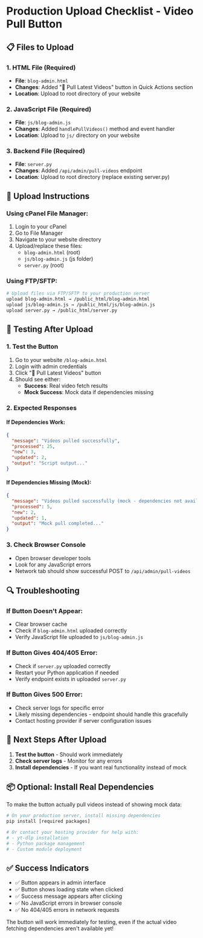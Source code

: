 # Production Upload Checklist - Video Pull Button

## 📋 **Files to Upload**

### **1. HTML File (Required)**
- **File**: `blog-admin.html`
- **Changes**: Added "🎥 Pull Latest Videos" button in Quick Actions section
- **Location**: Upload to root directory of your website

### **2. JavaScript File (Required)**
- **File**: `js/blog-admin.js`
- **Changes**: Added `handlePullVideos()` method and event handler
- **Location**: Upload to `js/` directory on your website

### **3. Backend File (Required)**
- **File**: `server.py`
- **Changes**: Added `/api/admin/pull-videos` endpoint
- **Location**: Upload to root directory (replace existing server.py)

## 🔧 **Upload Instructions**

### **Using cPanel File Manager:**
1. Login to your cPanel
2. Go to File Manager
3. Navigate to your website directory
4. Upload/replace these files:
   - `blog-admin.html` (root)
   - `js/blog-admin.js` (js folder)
   - `server.py` (root)

### **Using FTP/SFTP:**
```bash
# Upload files via FTP/SFTP to your production server
upload blog-admin.html → /public_html/blog-admin.html
upload js/blog-admin.js → /public_html/js/blog-admin.js
upload server.py → /public_html/server.py
```

## 🧪 **Testing After Upload**

### **1. Test the Button**
1. Go to your website `/blog-admin.html`
2. Login with admin credentials
3. Click "🎥 Pull Latest Videos" button
4. Should see either:
   - **Success**: Real video fetch results
   - **Mock Success**: Mock data if dependencies missing

### **2. Expected Responses**

#### **If Dependencies Work:**
```json
{
  "message": "Videos pulled successfully",
  "processed": 25,
  "new": 3,
  "updated": 2,
  "output": "Script output..."
}
```

#### **If Dependencies Missing (Mock):**
```json
{
  "message": "Videos pulled successfully (mock - dependencies not available)",
  "processed": 5,
  "new": 2,
  "updated": 1,
  "output": "Mock pull completed..."
}
```

### **3. Check Browser Console**
- Open browser developer tools
- Look for any JavaScript errors
- Network tab should show successful POST to `/api/admin/pull-videos`

## 🔍 **Troubleshooting**

### **If Button Doesn't Appear:**
- Clear browser cache
- Check if `blog-admin.html` uploaded correctly
- Verify JavaScript file uploaded to `js/blog-admin.js`

### **If Button Gives 404/405 Error:**
- Check if `server.py` uploaded correctly
- Restart your Python application if needed
- Verify endpoint exists in uploaded `server.py`

### **If Button Gives 500 Error:**
- Check server logs for specific error
- Likely missing dependencies - endpoint should handle this gracefully
- Contact hosting provider if server configuration issues

## 🚀 **Next Steps After Upload**

1. **Test the button** - Should work immediately
2. **Check server logs** - Monitor for any errors
3. **Install dependencies** - If you want real functionality instead of mock

## 📦 **Optional: Install Real Dependencies**

To make the button actually pull videos instead of showing mock data:

```bash
# On your production server, install missing dependencies
pip install [required packages]

# Or contact your hosting provider for help with:
# - yt-dlp installation
# - Python package management
# - Custom module deployment
```

## ✅ **Success Indicators**

- ✅ Button appears in admin interface
- ✅ Button shows loading state when clicked
- ✅ Success message appears after clicking
- ✅ No JavaScript errors in browser console
- ✅ No 404/405 errors in network requests

The button will work immediately for testing, even if the actual video fetching dependencies aren't available yet!
